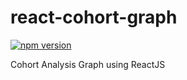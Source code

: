# react-cohort-graph

[![npm version](https://badge.fury.io/js/react-cohort-graph.svg)](https://badge.fury.io/js/react-cohort-graph)

Cohort Analysis Graph using ReactJS
